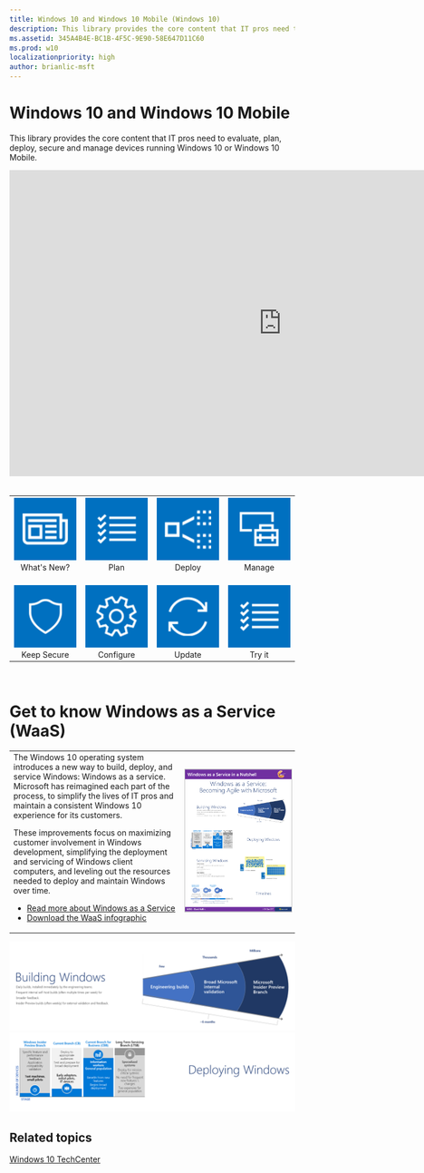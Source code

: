 ```yaml
---
title: Windows 10 and Windows 10 Mobile (Windows 10)
description: This library provides the core content that IT pros need to evaluate, plan, deploy, and manage devices running Windows 10 or Windows 10 Mobile.
ms.assetid: 345A4B4E-BC1B-4F5C-9E90-58E647D11C60
ms.prod: w10
localizationpriority: high
author: brianlic-msft
---
```


# Windows 10 and Windows 10 Mobile

This library provides the core content that IT pros need to evaluate, plan, deploy, secure and manage devices running Windows 10 or Windows 10 Mobile.

<center><iframe src="https://channel9.msdn.com/Events/Ignite/Australia-2017/WIN212/player" width="960" height="540" allowFullScreen frameBorder="0"></iframe></center>

<br/>
<table border="0" width="100%" align='center'>
</tr>
  <tr style="text-align:center;">
    <td style="width:25%; border:0;">
      <a href="https://technet.microsoft.com/en-us/itpro/windows/whats-new/index">
        <img src="images/w10-whatsnew.png" alt="Read what's new in Windows 10" title="What's new in Windows 10?" />
      </a>
      <br/>What's New?
    </td>
    <td style="width:25%; border:0;">
      <a href="https://technet.microsoft.com/en-us/itpro/windows/plan/index">
        <img src="images/w10-plan.png" alt="Plan your Windows 10 enterprise deployment" title="Plan your Windows 10 enterprise deployment" />
      </a>
      <br/>Plan
    </td>
    <td style="width:25%; border:0;">
      <a href="https://technet.microsoft.com/en-us/itpro/windows/deploy/index">
        <img src="images/w10-deploy.png" alt="Deploy Windows 10 in your enterprise" title="Deploy Windows 10" />
      </a>
      <br/>Deploy
    </td>
    <td style="width:25%; border:0;">
      <a href="https://technet.microsoft.com/en-us/itpro/windows/manage/index">
        <img src="images/w10-manage.png" alt="Manage Windows 10 in your enterprise" title="Manage Windows 10" />
      </a>
      <br/>Manage
    </td>
  </tr>
  <tr style="text-align:center;">
    <td style="width:25%; border:0;">
    <br/>
      <a href="https://technet.microsoft.com/en-us/itpro/windows/deploy/index">
        <img src="images/w10-secure.png" alt="Keep Windows 10 secure" title="Keep Windows 10 secure" />
      </a>
      <br/>Keep Secure
    </td>
    <td style="width:25%; border:0;">
      <br/>
      <a href="https://technet.microsoft.com/en-us/itpro/windows/configure/index">
        <img src="images/W10-configure.png" alt="Configure Windows 10 in your enterprise" title="Configure Windows 10" />
      </a>
      <br/>Configure
    </td>
    <td style="width:25%; border:0;">
      <br/>
      <a href="https://technet.microsoft.com/en-us/itpro/windows/update/index">
        <img src="images/w10-update.png" alt="Update Windows 10 in your enterprise" title="Update Windows 10" />
      </a>
      <br/>Update
    </td>
    <td style="width:25%; border:0;">
      <br/>
      <a href="">
        <img src="images/w10-plan.png" alt="Get your " title="What's new in Windows 10" />
      </a>
      <br/>Try it
    </td>
  </tr>
</table>

<br/>

# Get to know Windows as a Service (WaaS)
<table border="0" width="100%" align='center'>
<tr>
  <td valign=top width=60%>The Windows 10 operating system introduces a new way to build, deploy, and service Windows: Windows as a service. Microsoft has reimagined each part of the process, to simplify the lives of IT pros and maintain a consistent Windows 10 experience for its customers.

  These improvements focus on maximizing customer involvement in Windows development, simplifying the deployment and servicing of Windows client computers, and leveling out the resources needed to deploy and maintain Windows over time.


  * [Read more about Windows as a Service]()
  * [Download the WaaS infographic]()

  </td>
  <td width=40%><center><img style='border:thin silver solid' src="images/w10-WaaS-poster.png" alt="Get to know Windows as a Service (WaaS) " title="Get to know Windows as a Service (WaaS)" /></center></td>
</tr>
<table>

[![Building Windows](images/waas-poster-p1.png)](./update/waas-overview.md)
[![Deploying Windows](images/waas-poster-p2.png)](./update/waas-servicing-strategy-windows-10-updates.md)

## Related topics
[Windows 10 TechCenter](https://go.microsoft.com/fwlink/?LinkId=620009)

 

 
